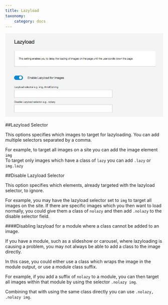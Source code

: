 ```yaml
---
title: Lazyload
taxonomy:
    category: docs
---
```




![Lazyload images](/images/documentation/effects/lazyload.jpg)
 
##Lazyload Selector

This options specifies which images to target for lazyloading. You can add multiple selectors separated by a comma.

For example, to target all images on a site you can add the image element `img`   
To target only images which have a class of `lazy` you can add `.lazy` or `img.lazy`

##Disable Lazyload Selector

This option specifies which elements, already targeted with the lazyload selector, to ignore.

For example, you may have the lazyload selector set to `img` to target all images on the site. If there are specific images which you then want to load normally, you could give them a class of `nolazy` and then add `.nolazy` to the disable selector field.

####Disabling lazyload for a module where a class cannot be added to an image.

If you have a module, such as a slideshow or carousel, where lazyloading is causing a problem, you may not always be able to add a class to the image directly.

In this case, you could either use a class which wraps the image in the module output, or use a module class suffix.

For example, if you add a suffix of `nolazy` to a module, you can then target all images within that module by using the selector `.nolazy img`.

Combining that with using the same class directly you can use `.nolazy, .nolazy img`.
